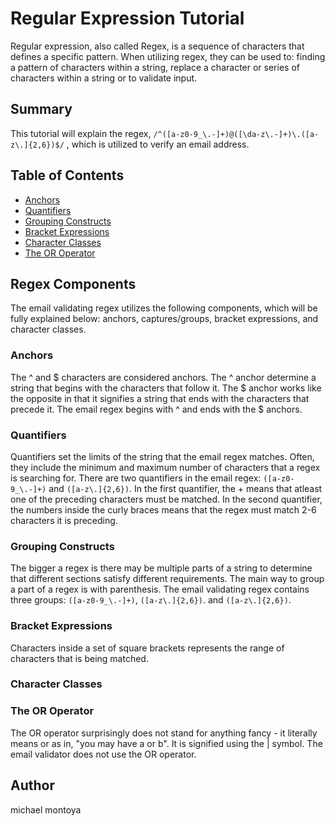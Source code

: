 # Regular Expression Tutorial

Regular expression, also called Regex, is a sequence of characters that defines a specific pattern. When utilizing regex, they can be used to: finding a pattern of characters within a string, replace a character or series of characters within a string or to validate input.

## Summary

This tutorial will explain the regex, 
``` /^([a-z0-9_\.-]+)@([\da-z\.-]+)\.([a-z\.]{2,6})$/ ``` , which is utilized to verify an email address. 

## Table of Contents

- [Anchors](#anchors)
- [Quantifiers](#quantifiers)
- [Grouping Constructs](#grouping-constructs)
- [Bracket Expressions](#bracket-expressions)
- [Character Classes](#character-classes)
- [The OR Operator](#the-or-operator)


## Regex Components
The email validating regex utilizes the following components, which will be fully explained below: anchors, captures/groups, bracket expressions, and character classes.
### Anchors
The  ^ and $ characters are considered anchors. The ^ anchor determine a string that begins with the characters that follow it. The $ anchor works like the opposite in that it signifies a string that ends with the characters that precede it. The email regex begins with ^ and ends with the $ anchors.
### Quantifiers
Quantifiers set the limits of the string that the email regex matches. Often, they include the minimum and maximum number of characters that a regex is searching for. There are two quantifiers in the email regex: ``` ([a-z0-9_\.-]+) ``` and ``` ([a-z\.]{2,6}) ```. In the first quantifier, the + means that atleast one of the preceding characters must be matched. In the second quantifier, the numbers inside the curly braces means that the regex must match 2-6 characters it is preceding. 

### Grouping Constructs
The bigger a regex is there may be multiple parts of a string to determine that different sections satisfy different requirements. The main way to group a part of a regex is with parenthesis. The email validating regex contains three groups: ``` ([a-z0-9_\.-]+) ```,  ``` ([a-z\.]{2,6}) ```. and ```([a-z\.]{2,6})```.
### Bracket Expressions
Characters inside a set of square brackets represents the range of characters that is being matched. 
### Character Classes

### The OR Operator
The OR operator surprisingly does not stand for anything fancy - it literally means or as in, "you may have a or b". It is signified using the | symbol. The email validator does not use the OR operator.


## Author

michael montoya
